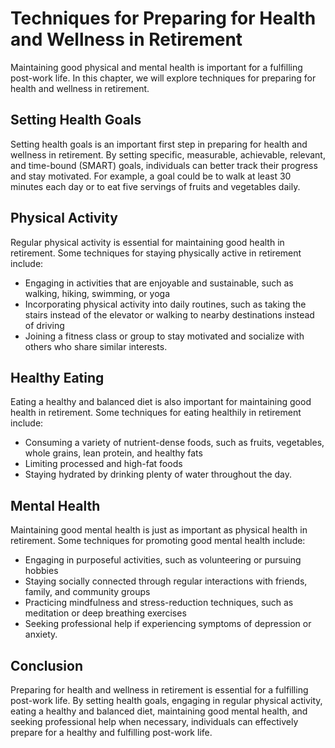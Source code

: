 Techniques for Preparing for Health and Wellness in Retirement
==========================================================================================================================

Maintaining good physical and mental health is important for a fulfilling post-work life. In this chapter, we will explore techniques for preparing for health and wellness in retirement.

Setting Health Goals
--------------------

Setting health goals is an important first step in preparing for health and wellness in retirement. By setting specific, measurable, achievable, relevant, and time-bound (SMART) goals, individuals can better track their progress and stay motivated. For example, a goal could be to walk at least 30 minutes each day or to eat five servings of fruits and vegetables daily.

Physical Activity
-----------------

Regular physical activity is essential for maintaining good health in retirement. Some techniques for staying physically active in retirement include:

* Engaging in activities that are enjoyable and sustainable, such as walking, hiking, swimming, or yoga
* Incorporating physical activity into daily routines, such as taking the stairs instead of the elevator or walking to nearby destinations instead of driving
* Joining a fitness class or group to stay motivated and socialize with others who share similar interests.

Healthy Eating
--------------

Eating a healthy and balanced diet is also important for maintaining good health in retirement. Some techniques for eating healthily in retirement include:

* Consuming a variety of nutrient-dense foods, such as fruits, vegetables, whole grains, lean protein, and healthy fats
* Limiting processed and high-fat foods
* Staying hydrated by drinking plenty of water throughout the day.

Mental Health
-------------

Maintaining good mental health is just as important as physical health in retirement. Some techniques for promoting good mental health include:

* Engaging in purposeful activities, such as volunteering or pursuing hobbies
* Staying socially connected through regular interactions with friends, family, and community groups
* Practicing mindfulness and stress-reduction techniques, such as meditation or deep breathing exercises
* Seeking professional help if experiencing symptoms of depression or anxiety.

Conclusion
----------

Preparing for health and wellness in retirement is essential for a fulfilling post-work life. By setting health goals, engaging in regular physical activity, eating a healthy and balanced diet, maintaining good mental health, and seeking professional help when necessary, individuals can effectively prepare for a healthy and fulfilling post-work life.
